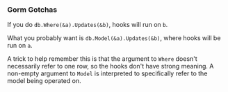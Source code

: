 ### Gorm Gotchas

If you do `db.Where(&a).Updates(&b)`, hooks will run on `b`.

What you probably want is `db.Model(&a).Updates(&b)`, where hooks will be run on `a`.

A trick to help remember this is that the argument to `Where` doesn't necessarily refer to one row, so the hooks don't have strong meaning. A non-empty argument to `Model` is interpreted to specifically refer to the model being operated on.